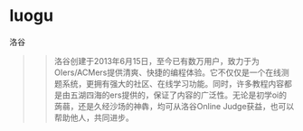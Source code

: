 # luogu

洛谷

>>洛谷创建于2013年6月15日，至今已有数万用户，致力于为OIers/ACMers提供清爽、快捷的编程体验。它不仅仅是一个在线测题系统，更拥有强大的社区、在线学习功能。同时，许多教程内容都是由五湖四海的ers提供的，保证了内容的广泛性。无论是初学oi的蒟蒻，还是久经沙场的神犇，均可从洛谷Online Judge获益，也可以帮助他人，共同进步。
